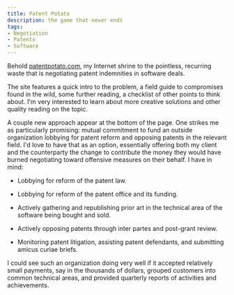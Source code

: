 ```yaml
---
title: Patent Potato
description: the game that never ends
tags:
- Negotiation
- Patents
- Software
---
```


Behold [patentpotato.com](https://patentpotato.com), my Internet shrine to the pointless, recurring waste that is negotiating patent indemnities in software deals.

The site features a quick intro to the problem, a field guide to compromises found in the wild, some further reading, a checklist of other points to think about.  I'm very interested to learn about more creative solutions and other quality reading on the topic.

A couple new approach appear at the bottom of the page.  One strikes me as particularly promising: mutual commitment to fund an outside organization lobbying for patent reform and opposing patents in the relevant field.  I'd love to have that as an option, essentially offering both my client and the counterparty the change to contribute the money they would have burned negotiating toward offensive measures on their behalf.  I have in mind:

- Lobbying for reform of the patent law.

- Lobbying for reform of the patent office and its funding.

- Actively gathering and republishing prior art in the technical area of the software being bought and sold.

- Actively opposing patents through inter partes and post-grant review.

- Monitoring patent litigation, assisting patent defendants, and submitting amicus curiae briefs.

I could see such an organization doing very well if it accepted relatively small payments, say in the thousands of dollars, grouped customers into common technical areas, and provided quarterly reports of activities and achievements.
